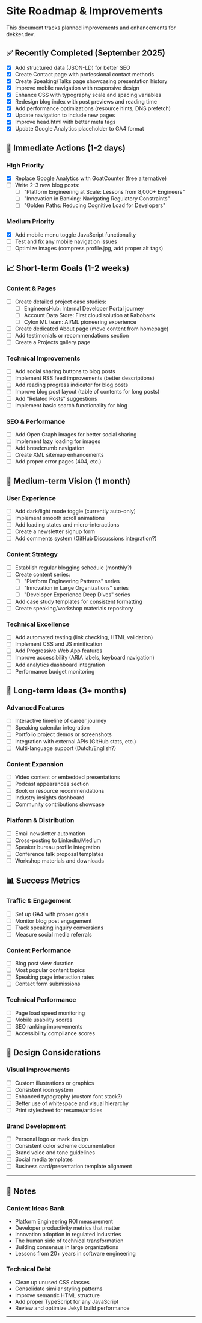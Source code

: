 # Site Roadmap & Improvements

This document tracks planned improvements and enhancements for dekker.dev.

## ✅ Recently Completed (September 2025)

- [x] Add structured data (JSON-LD) for better SEO
- [x] Create Contact page with professional contact methods
- [x] Create Speaking/Talks page showcasing presentation history
- [x] Improve mobile navigation with responsive design
- [x] Enhance CSS with typography scale and spacing variables
- [x] Redesign blog index with post previews and reading time
- [x] Add performance optimizations (resource hints, DNS prefetch)
- [x] Update navigation to include new pages
- [x] Improve head.html with better meta tags
- [x] Update Google Analytics placeholder to GA4 format

## 🚀 Immediate Actions (1-2 days)

### High Priority
- [x] Replace Google Analytics with GoatCounter (free alternative)
- [ ] Write 2-3 new blog posts:
  - [ ] "Platform Engineering at Scale: Lessons from 8,000+ Engineers"
  - [ ] "Innovation in Banking: Navigating Regulatory Constraints"
  - [ ] "Golden Paths: Reducing Cognitive Load for Developers"

### Medium Priority
- [x] Add mobile menu toggle JavaScript functionality
- [ ] Test and fix any mobile navigation issues
- [ ] Optimize images (compress profile.jpg, add proper alt tags)

## 📈 Short-term Goals (1-2 weeks)

### Content & Pages
- [ ] Create detailed project case studies:
  - [ ] EngineersHub: Internal Developer Portal journey
  - [ ] Account Data Store: First cloud solution at Rabobank
  - [ ] Cylon ML team: AI/ML pioneering experience
- [ ] Create dedicated About page (move content from homepage)
- [ ] Add testimonials or recommendations section
- [ ] Create a Projects gallery page

### Technical Improvements
- [ ] Add social sharing buttons to blog posts
- [ ] Implement RSS feed improvements (better descriptions)
- [ ] Add reading progress indicator for blog posts
- [ ] Improve blog post layout (table of contents for long posts)
- [ ] Add "Related Posts" suggestions
- [ ] Implement basic search functionality for blog

### SEO & Performance
- [ ] Add Open Graph images for better social sharing
- [ ] Implement lazy loading for images
- [ ] Add breadcrumb navigation
- [ ] Create XML sitemap enhancements
- [ ] Add proper error pages (404, etc.)

## 🎯 Medium-term Vision (1 month)

### User Experience
- [ ] Add dark/light mode toggle (currently auto-only)
- [ ] Implement smooth scroll animations
- [ ] Add loading states and micro-interactions
- [ ] Create a newsletter signup form
- [ ] Add comments system (GitHub Discussions integration?)

### Content Strategy
- [ ] Establish regular blogging schedule (monthly?)
- [ ] Create content series:
  - [ ] "Platform Engineering Patterns" series
  - [ ] "Innovation in Large Organizations" series
  - [ ] "Developer Experience Deep Dives" series
- [ ] Add case study templates for consistent formatting
- [ ] Create speaking/workshop materials repository

### Technical Excellence
- [ ] Add automated testing (link checking, HTML validation)
- [ ] Implement CSS and JS minification
- [ ] Add Progressive Web App features
- [ ] Improve accessibility (ARIA labels, keyboard navigation)
- [ ] Add analytics dashboard integration
- [ ] Performance budget monitoring

## 🔮 Long-term Ideas (3+ months)

### Advanced Features
- [ ] Interactive timeline of career journey
- [ ] Speaking calendar integration
- [ ] Portfolio project demos or screenshots
- [ ] Integration with external APIs (GitHub stats, etc.)
- [ ] Multi-language support (Dutch/English?)

### Content Expansion
- [ ] Video content or embedded presentations
- [ ] Podcast appearances section
- [ ] Book or resource recommendations
- [ ] Industry insights dashboard
- [ ] Community contributions showcase

### Platform & Distribution
- [ ] Email newsletter automation
- [ ] Cross-posting to LinkedIn/Medium
- [ ] Speaker bureau profile integration
- [ ] Conference talk proposal templates
- [ ] Workshop materials and downloads

## 📊 Success Metrics

### Traffic & Engagement
- [ ] Set up GA4 with proper goals
- [ ] Monitor blog post engagement
- [ ] Track speaking inquiry conversions
- [ ] Measure social media referrals

### Content Performance
- [ ] Blog post view duration
- [ ] Most popular content topics
- [ ] Speaking page interaction rates
- [ ] Contact form submissions

### Technical Performance
- [ ] Page load speed monitoring
- [ ] Mobile usability scores
- [ ] SEO ranking improvements
- [ ] Accessibility compliance scores

## 🎨 Design Considerations

### Visual Improvements
- [ ] Custom illustrations or graphics
- [ ] Consistent icon system
- [ ] Enhanced typography (custom font stack?)
- [ ] Better use of whitespace and visual hierarchy
- [ ] Print stylesheet for resume/articles

### Brand Development
- [ ] Personal logo or mark design
- [ ] Consistent color scheme documentation
- [ ] Brand voice and tone guidelines
- [ ] Social media templates
- [ ] Business card/presentation template alignment

---

## 📝 Notes

### Content Ideas Bank
- Platform Engineering ROI measurement
- Developer productivity metrics that matter
- Innovation adoption in regulated industries
- The human side of technical transformation
- Building consensus in large organizations
- Lessons from 20+ years in software engineering

### Technical Debt
- Clean up unused CSS classes
- Consolidate similar styling patterns
- Improve semantic HTML structure
- Add proper TypeScript for any JavaScript
- Review and optimize Jekyll build performance

---